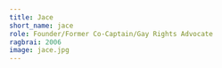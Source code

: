 ```yaml
---
title: Jace
short_name: jace
role: Founder/Former Co-Captain/Gay Rights Advocate
ragbrai: 2006
image: jace.jpg
---
```

